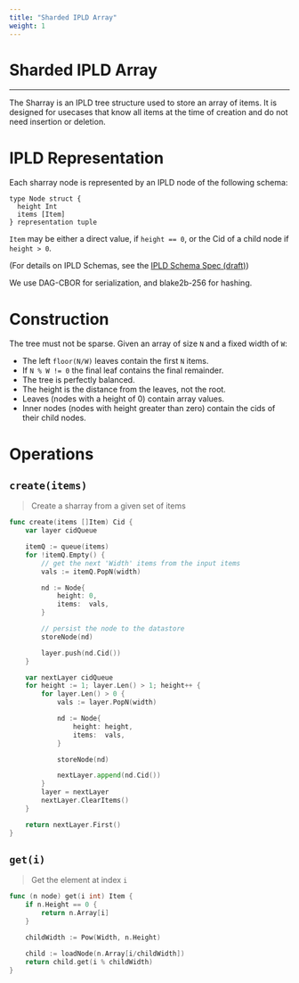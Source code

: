 ```yaml
---
title: "Sharded IPLD Array"
weight: 1
---
```


# Sharded IPLD Array
---

The Sharray is an IPLD tree structure used to store an array of items. It is designed for usecases that know all items at the time of creation and do not need insertion or deletion.

# IPLD Representation

Each sharray node is represented by an IPLD node of the following schema:

```
type Node struct {
  height Int
  items [Item]
} representation tuple
```

`Item` may be either a direct value, if `height == 0`, or the Cid of a child node if `height > 0`.

(For details on IPLD Schemas, see the [IPLD Schema Spec (draft)](https://github.com/ipld/specs/blob/dcbfb25468092be796bab90e90e3f2535fdeddc7/schema/representations.md))

We use DAG-CBOR for serialization, and blake2b-256 for hashing.

# Construction

The tree must not be sparse.
Given an array of size `N` and a fixed width of `W`:

- The left `floor(N/W)` leaves contain the first `N` items.
- If `N % W != 0` the final leaf contains the final remainder.
- The tree is perfectly balanced.
- The height is the distance from the leaves, not the root.
- Leaves (nodes with a height of 0) contain array values.
- Inner nodes (nodes with height greater than zero) contain the cids of their child nodes.

# Operations

## `create(items)`

> Create a sharray from a given set of items

```go
func create(items []Item) Cid {
	var layer cidQueue

	itemQ := queue(items)
	for !itemQ.Empty() {
		// get the next 'Width' items from the input items
		vals := itemQ.PopN(width)

		nd := Node{
			height: 0,
			items:  vals,
		}

		// persist the node to the datastore
		storeNode(nd)

		layer.push(nd.Cid())
	}

	var nextLayer cidQueue
	for height := 1; layer.Len() > 1; height++ {
		for layer.Len() > 0 {
			vals := layer.PopN(width)

			nd := Node{
				height: height,
				items:  vals,
			}

			storeNode(nd)

			nextLayer.append(nd.Cid())
		}
		layer = nextLayer
		nextLayer.ClearItems()
	}

	return nextLayer.First()
}
```

## `get(i)`

> Get the element at index `i`

```go
func (n node) get(i int) Item {
	if n.Height == 0 {
		return n.Array[i]
	}

	childWidth := Pow(Width, n.Height)

	child := loadNode(n.Array[i/childWidth])
	return child.get(i % childWidth)
}
```

